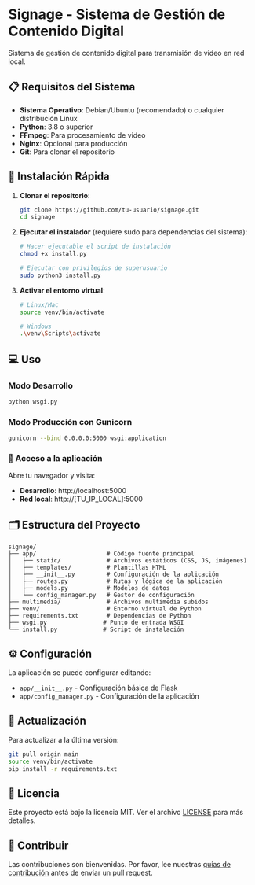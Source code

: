 # Signage - Sistema de Gestión de Contenido Digital

Sistema de gestión de contenido digital para transmisión de video en red local.

## 📋 Requisitos del Sistema

- **Sistema Operativo**: Debian/Ubuntu (recomendado) o cualquier distribución Linux
- **Python**: 3.8 o superior
- **FFmpeg**: Para procesamiento de video
- **Nginx**: Opcional para producción
- **Git**: Para clonar el repositorio

## 🚀 Instalación Rápida

1. **Clonar el repositorio**:
   ```bash
   git clone https://github.com/tu-usuario/signage.git
   cd signage
   ```

2. **Ejecutar el instalador** (requiere sudo para dependencias del sistema):
   ```bash
   # Hacer ejecutable el script de instalación
   chmod +x install.py
   
   # Ejecutar con privilegios de superusuario
   sudo python3 install.py
   ```

3. **Activar el entorno virtual**:
   ```bash
   # Linux/Mac
   source venv/bin/activate
   
   # Windows
   .\venv\Scripts\activate
   ```

## 💻 Uso

### Modo Desarrollo
```bash
python wsgi.py
```

### Modo Producción con Gunicorn
```bash
gunicorn --bind 0.0.0.0:5000 wsgi:application
```

### 📍 Acceso a la aplicación
Abre tu navegador y visita:
- **Desarrollo**: http://localhost:5000
- **Red local**: http://[TU_IP_LOCAL]:5000

## 🗂️ Estructura del Proyecto

```
signage/
├── app/                    # Código fuente principal
│   ├── static/             # Archivos estáticos (CSS, JS, imágenes)
│   ├── templates/          # Plantillas HTML
│   ├── __init__.py         # Configuración de la aplicación
│   ├── routes.py           # Rutas y lógica de la aplicación
│   ├── models.py           # Modelos de datos
│   └── config_manager.py   # Gestor de configuración
├── multimedia/             # Archivos multimedia subidos
├── venv/                   # Entorno virtual de Python
├── requirements.txt        # Dependencias de Python
├── wsgi.py                # Punto de entrada WSGI
└── install.py             # Script de instalación
```

## ⚙️ Configuración

La aplicación se puede configurar editando:
- `app/__init__.py` - Configuración básica de Flask
- `app/config_manager.py` - Configuración de la aplicación

## 🔄 Actualización

Para actualizar a la última versión:
```bash
git pull origin main
source venv/bin/activate
pip install -r requirements.txt
```

## 📝 Licencia

Este proyecto está bajo la licencia MIT. Ver el archivo [LICENSE](LICENSE) para más detalles.

## 🤝 Contribuir

Las contribuciones son bienvenidas. Por favor, lee nuestras [guías de contribución](CONTRIBUTING.md) antes de enviar un pull request.
